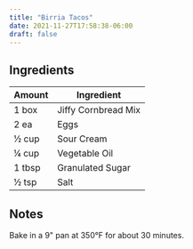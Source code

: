 ```yaml
---
title: "Birria Tacos"
date: 2021-11-27T17:58:38-06:00
draft: false
---
```


## Ingredients

| Amount | Ingredient          |
| ------ | ------------------- |
| 1 box  | Jiffy Cornbread Mix |
| 2 ea   | Eggs                |
| ½ cup  | Sour Cream          |
| ¼ cup  | Vegetable Oil       |
| 1 tbsp | Granulated Sugar    |
| ½ tsp  | Salt                |

## Notes

Bake in a 9" pan at 350°F for about 30 minutes.
